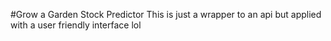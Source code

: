 #Grow a Garden Stock Predictor 
This is just a wrapper to an api but applied with a user friendly interface lol